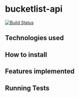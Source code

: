 # bucketlist-api

[![Build Status](https://travis-ci.org/inno-asiimwe/bucketlist-api.svg?branch=master)](https://travis-ci.org/inno-asiimwe/bucketlist-api)

## Technologies used 

## How to install

## Features implemented

## Running Tests

